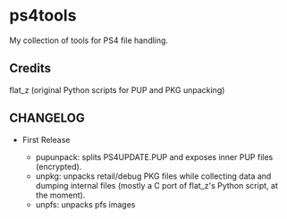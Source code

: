 ps4tools
========

My collection of tools for PS4 file handling.

Credits
-------
flat_z (original Python scripts for PUP and PKG unpacking)

CHANGELOG
--------

* First Release

	- pupunpack: splits PS4UPDATE.PUP and exposes inner PUP files (encrypted).
	- unpkg: unpacks retail/debug PKG files while collecting data and dumping internal files (mostly a C port of flat_z's Python script, at the moment).
	- unpfs: unpacks pfs images
